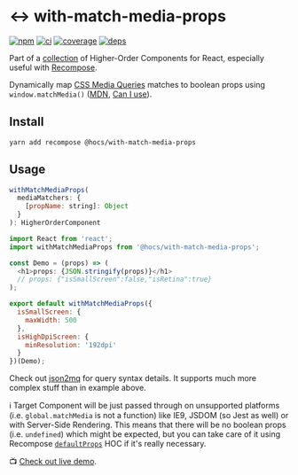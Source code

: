 # :left_right_arrow: with-match-media-props

[![npm](https://img.shields.io/npm/v/@hocs/with-match-media-props.svg?style=flat-square)](https://www.npmjs.com/package/@hocs/with-match-media-props) [![ci](https://img.shields.io/travis/deepsweet/hocs/master.svg?style=flat-square)](https://travis-ci.org/deepsweet/hocs) [![coverage](https://img.shields.io/codecov/c/github/deepsweet/hocs/master.svg?style=flat-square)](https://codecov.io/github/deepsweet/hocs) [![deps](https://david-dm.org/deepsweet/hocs.svg?path=packages/with-match-media-props&style=flat-square)](https://david-dm.org/deepsweet/hocs?path=packages/with-match-media-props)

Part of a [collection](https://github.com/deepsweet/hocs) of Higher-Order Components for React, especially useful with [Recompose](https://github.com/acdlite/recompose).

Dynamically map [CSS Media Queries](https://developer.mozilla.org/en-US/docs/Web/CSS/Media_Queries/Using_media_queries) matches to boolean props using `window.matchMedia()` ([MDN](https://developer.mozilla.org/en-US/docs/Web/API/Window/matchMedia), [Can I use](https://caniuse.com/#search=matchmedia)).

## Install

```
yarn add recompose @hocs/with-match-media-props
```

## Usage

```js
withMatchMediaProps(
  mediaMatchers: {
    [propName: string]: Object
  }
): HigherOrderComponent
```

```js
import React from 'react';
import withMatchMediaProps from '@hocs/with-match-media-props';

const Demo = (props) => (
  <h1>props: {JSON.stringify(props)}</h1>
  // props: {"isSmallScreen":false,"isRetina":true}
);

export default withMatchMediaProps({
  isSmallScreen: {
    maxWidth: 500
  },
  isHighDpiScreen: {
    minResolution: '192dpi'
  }
})(Demo);
```

Check out [json2mq](https://github.com/akiran/json2mq) for query syntax details. It supports much more complex stuff than in example above.

:information_source: Target Component will be just passed through on unsupported platforms (i.e. `global.matchMedia` is not a function) like IE9, JSDOM (so Jest as well) or with Server-Side Rendering. This means that there will be no boolean props (i.e. `undefined`) which might be expected, but you can take care of it using Recompose [`defaultProps`](https://github.com/acdlite/recompose/blob/master/docs/API.md#defaultprops) HOC if it's really necessary.

:tv: [Check out live demo](https://www.webpackbin.com/bins/-KqnRPrbih9tWCY9T1g5).
